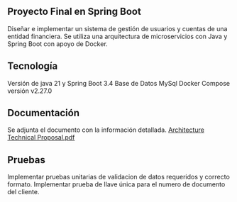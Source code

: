 ## Proyecto Final en Spring Boot
Diseñar e implementar un sistema de gestión de usuarios y cuentas de una entidad financiera. Se utiliza una arquitectura de microservicios con Java y Spring
Boot con apoyo de Docker.

## Tecnología

Versión de java 21 y Spring Boot 3.4
Base de Datos MySql
Docker Compose versión v2.27.0

## Documentación

Se adjunta el documento con la información detallada. 
[Architecture Technical Proposal.pdf](https://github.com/valery28/master-spring-boot-final-project/files/15286841/Architecture.Technical.Proposal.pdf)

## Pruebas

Implementar pruebas unitarias de validacion de datos requeridos y correcto formato.
Implementar prueba de llave única para el numero de documento del cliente.
